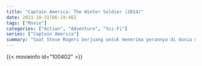 ```yaml
---
title: "Captain America: The Winter Soldier (2014)"
date: 2023-10-31T06:19:46Z
tags: ["Movie"]
categories: ["Action", "Adventure", "Sci-Fi"]
series: ["Captain America"]
summary: "Saat Steve Rogers berjuang untuk menerima perannya di dunia modern, dia bekerja sama dengan sesama agen Avenger dan S.H.I.E.L.D, Black Widow, untuk melawan ancaman baru dari sejarah: seorang pembunuh yang dikenal sebagai Winter Soldier."
---
```


<mux-player stream-type="on-demand"
src="https://kp3d-my.sharepoint.com/personal/ryoo_kp3d_onmicrosoft_com/_layouts/15/download.aspx?share=EX-W3pGggJ1Bg08F8ThfiQQB6wa2-rhmHakLkGDRldiV4Q" prefer-playback="mse" controls>

</mux-player>


{{< movieinfo id="100402" >}}

<script src="https://cdn.jsdelivr.net/npm/@mux/mux-player"></script>

 <script type="application/ld+json ">
{
"@context": "https://schema.org/",
"@type": "VideoObject",
"name": "Captain America: The Winter Soldier (2014)",
"contentUrl": "https://stream.mux.com/4ZEyNneWA1RQZ2rFoil502r9MeUjnNeYUzesy3ZPkE02o.m3u8",
"thumbnailUrl": "https://www.themoviedb.org/t/p/original/8SQCVclNQZAiezeuvZFmLlGrmx1.jpg?width=314&fit_mode=preserve&time=25",
"uploadDate": "2023-10-31T06:19:46Z",
}

</script>